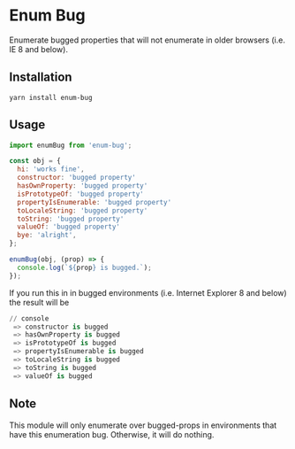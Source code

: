 # Enum Bug

Enumerate bugged properties that will not enumerate in older browsers (i.e. IE 8 and below).

## Installation

```
yarn install enum-bug
```

## Usage

```javascript
import enumBug from 'enum-bug';

const obj = {
  hi: 'works fine',
  constructor: 'bugged property'
  hasOwnProperty: 'bugged property'
  isPrototypeOf: 'bugged property'
  propertyIsEnumerable: 'bugged property'
  toLocaleString: 'bugged property'
  toString: 'bugged property'
  valueOf: 'bugged property'
  bye: 'alright',
};

enumBug(obj, (prop) => {
  console.log(`${prop} is bugged.`);
});
```

If you run this in in bugged environments (i.e. Internet Explorer 8 and below) the result will be
```python
// console
 => constructor is bugged
 => hasOwnProperty is bugged
 => isPrototypeOf is bugged
 => propertyIsEnumerable is bugged
 => toLocaleString is bugged
 => toString is bugged
 => valueOf is bugged
```

## Note

This module will only enumerate over bugged-props in environments that have this enumeration bug. Otherwise, it will do nothing.
